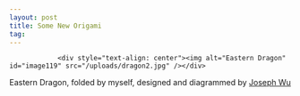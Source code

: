 ```yaml
---
layout: post
title: Some New Origami
tag: 
---
```



                <div style="text-align: center"><img alt="Eastern Dragon" id="image119" src="/uploads/dragon2.jpg" /></div>
<p>Eastern Dragon, folded by myself, designed and diagrammed by <a href="http://www.origami.as">Joseph Wu</a></p>
            
